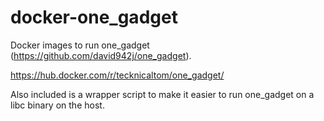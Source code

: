 # docker-one_gadget

Docker images to run one_gadget (https://github.com/david942j/one_gadget).

https://hub.docker.com/r/tecknicaltom/one_gadget/

Also included is a wrapper script to make it easier to run one_gadget on a libc binary on the host.
